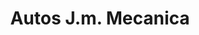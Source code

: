 ---
title: "Autos J.m. Mecanica"
url: /torrent/autos-j-m-mecanica/
shop: reparación de automóviles
---